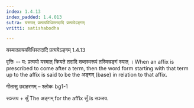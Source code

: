 ```yaml
---
index: 1.4.13
index_padded: 1.4.013
sutra: यस्मात् प्रत्ययविधिस्तदादि प्रत्ययेऽङ्गम्
vritti: satishabodha

---
```

 यस्मात्प्रत्ययविधिस्तदादि प्रत्ययेऽङ्गम् 1.4.13 


वृत्तिः -- य: प्रत्ययो यस्मात् क्रियते तदादि शब्दस्वरूपं तस्मिन्नङ्गं स्यात् । When an affix is prescribed to come after a term, then the word form starting with that term up to the affix is said to be the अङ्गम् (base) in relation to that affix. 


गीतासु उदाहरणम् – श्लोकः bg1-1 


सञ्जय + सुँ The अङ्गम् for the affix सुँ is सञ्जय. 